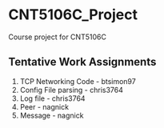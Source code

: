 # CNT5106C_Project
Course project for CNT5106C

## Tentative Work Assignments
1. TCP Networking Code - btsimon97
2. Config File parsing - chris3764
3. Log file - chris3764
4. Peer - nagnick
5. Message - nagnick
